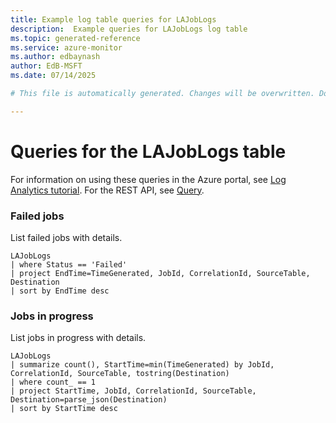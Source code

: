 ```yaml
---
title: Example log table queries for LAJobLogs
description:  Example queries for LAJobLogs log table
ms.topic: generated-reference
ms.service: azure-monitor
ms.author: edbaynash
author: EdB-MSFT
ms.date: 07/14/2025

# This file is automatically generated. Changes will be overwritten. Do not change this file directly. 

---
```


# Queries for the LAJobLogs table

For information on using these queries in the Azure portal, see [Log Analytics tutorial](/azure/azure-monitor/logs/log-analytics-tutorial). For the REST API, see [Query](/rest/api/loganalytics/query).


### Failed jobs  


List failed jobs with details.  

```query
LAJobLogs
| where Status == 'Failed'
| project EndTime=TimeGenerated, JobId, CorrelationId, SourceTable, Destination
| sort by EndTime desc
```



### Jobs in progress  


List jobs in progress with details.  

```query
LAJobLogs
| summarize count(), StartTime=min(TimeGenerated) by JobId, CorrelationId, SourceTable, tostring(Destination)
| where count_ == 1
| project StartTime, JobId, CorrelationId, SourceTable, Destination=parse_json(Destination)
| sort by StartTime desc
```

